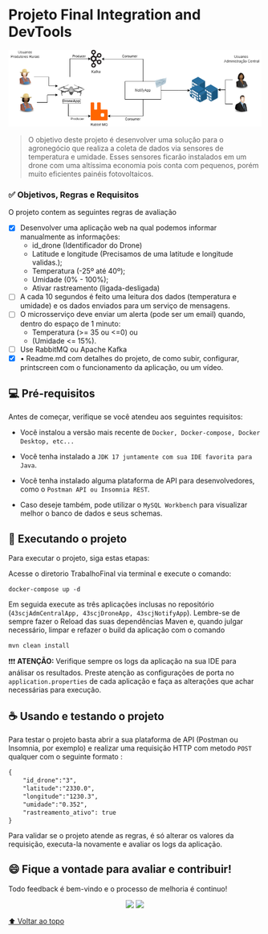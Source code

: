 # Projeto Final Integration and DevTools

<img src="img\macro_trabalho_final.png" alt="Desenho macro de solução para o Trabalho">

> O objetivo deste projeto é desenvolver uma solução para o agronegócio que realiza a coleta de dados via sensores de temperatura e umidade. Esses sensores ficarão instalados em um drone com uma altíssima economia pois conta com pequenos, porém muito eficientes painéis fotovoltaicos.

### :white_check_mark: Objetivos, Regras e Requisitos

O projeto contem as seguintes regras de avaliação

- [x] Desenvolver uma aplicação web na qual podemos informar manualmente as informações:
  - id_drone (Identificador do Drone)
  - Latitude e longitude (Precisamos de uma latitude e longitude validas.);
  - Temperatura (-25º até 40º);
  - Umidade (0% - 100%);
  - Ativar rastreamento (ligada-desligada)
- [ ] A cada 10 segundos é feito uma leitura dos dados (temperatura e umidade) e os dados enviados para um serviço de mensagens.
- [ ] O microsserviço deve enviar um alerta (pode ser um email) quando, dentro do espaço de 1 minuto:
  - Temperatura (>= 35 ou <=0) ou
  - (Umidade <= 15%).
- [ ] Use RabbitMQ ou Apache Kafka
- [x] • Readme.md com detalhes do projeto, de como subir, configurar, printscreen com o funcionamento da aplicação, ou um vídeo.

## 💻 Pré-requisitos

Antes de começar, verifique se você atendeu aos seguintes requisitos:

- Você instalou a versão mais recente de `Docker, Docker-compose, Docker Desktop, etc...`

- Você tenha instalado a `JDK 17 juntamente com sua IDE favorita para Java`.

- Você tenha instalado alguma plataforma de API para desenvolvedores, como o `Postman API ou Insomnia REST`.

- Caso deseje também, pode utilizar o `MySQL Workbench` para visualizar melhor o banco de dados e seus schemas.

## 🚀 Executando o projeto

Para executar o projeto, siga estas etapas:

Acesse o diretorio TrabalhoFinal via terminal e execute o comando:

```
docker-compose up -d
```

Em seguida execute as três aplicações inclusas no repositório (`43scjAdmCentralApp, 43scjDroneApp, 43scjNotifyApp`). Lembre-se de sempre fazer o Reload das suas dependências Maven e, quando julgar necessário, limpar e refazer o build da aplicação com o comando

```
mvn clean install
```

:heavy_exclamation_mark::heavy_exclamation_mark::heavy_exclamation_mark: <b>ATENÇÃO:</b> Verifique sempre os logs da aplicação na sua IDE para análisar os resultados. Preste atenção as configurações de porta no `application.properties` de cada aplicação e faça as alterações que achar necessárias para execução.

## ☕ Usando e testando o projeto

Para testar o projeto basta abrir a sua plataforma de API (Postman ou Insomnia, por exemplo) e realizar uma requisição HTTP com metodo `POST` qualquer com o seguinte formato :

```
{
	"id_drone":"3",
	"latitude":"2330.0",
	"longitude":"1230.3",
	"umidade":"0.352",
	"rastreamento_ativo": true
}
```

Para validar se o projeto atende as regras, é só alterar os valores da requisição, executa-la novamente e avaliar os logs da aplicação.

## 😄 Fique a vontade para avaliar e contribuir!<br>

Todo feedback é bem-vindo e o processo de melhoria é continuo!

<p align="center"><a href="https://www.linkedin.com/in/caramujox/" alt="Linkedin">
<img src="https://img.shields.io/badge/-Linkedin-0e76a8?style=flat-square&logo=Linkedin&logoColor=white" /></a>
<a href="#" alt="Twitter">
<img src="https://img.shields.io/twitter/follow/camirujo?style=social" /></a>
</p>

[⬆ Voltar ao topo](#projeto-final-integration-and-devtools)<br>
